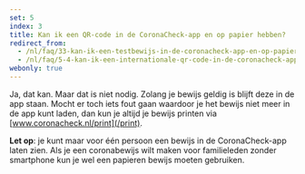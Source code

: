 ```yaml
---
set: 5
index: 3
title: Kan ik een QR-code in de CoronaCheck-app en op papier hebben?
redirect_from: 
  - /nl/faq/33-kan-ik-een-testbewijs-in-de-coronacheck-app-en-op-papier-hebben
  - /nl/faq/5-4-kan-ik-een-internationale-qr-code-in-de-coronacheck-app-en-op-papier-hebben
webonly: true
---
```

Ja, dat kan. Maar dat is niet nodig. Zolang je bewijs geldig is blijft deze in de app staan. Mocht er toch iets fout gaan waardoor je het bewijs niet meer in de app kunt laden, dan kun je altijd je bewijs printen via [www.coronacheck.nl/print](/print).

**Let op**: je kunt maar voor één persoon een bewijs in de CoronaCheck-app laten zien. Als je een coronabewijs wilt maken voor familieleden zonder smartphone kun je wel een papieren bewijs moeten gebruiken. 
